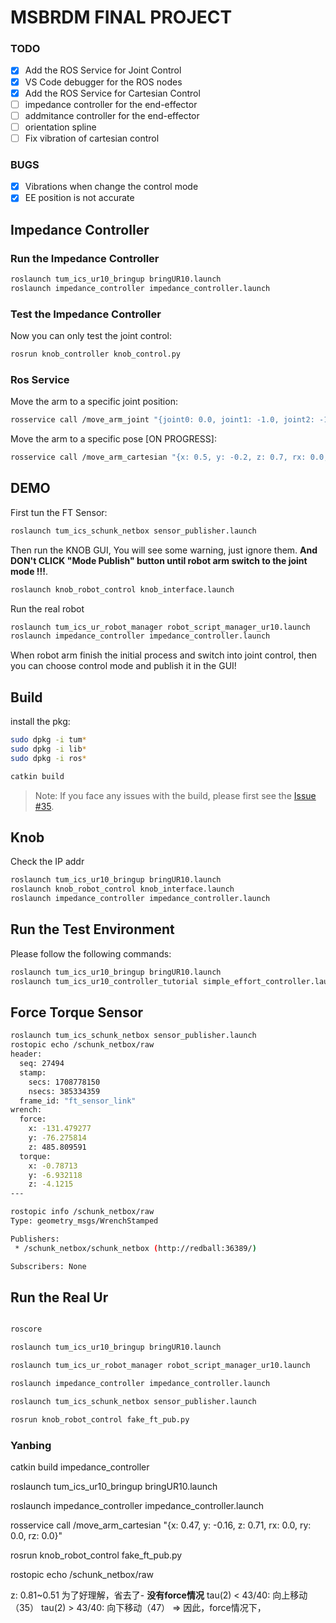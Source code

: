 # MSBRDM FINAL PROJECT

### TODO
- [x] Add the ROS Service for Joint Control
- [x] VS Code debugger for the ROS nodes
- [x] Add the ROS Service for Cartesian Control
- [ ] impedance controller for the end-effector
- [ ] addmitance controller for the end-effector
- [ ] orientation spline
- [ ] Fix vibration of cartesian control

### BUGS
- [x] Vibrations when change the control mode
- [x] EE position is not accurate

## Impedance Controller
### Run the Impedance Controller
```bash
roslaunch tum_ics_ur10_bringup bringUR10.launch
roslaunch impedance_controller impedance_controller.launch
```

### Test the Impedance Controller
Now you can only test the joint control:
```bash
rosrun knob_controller knob_control.py
```

### Ros Service
Move the arm to a specific joint position:
```bash
rosservice call /move_arm_joint "{joint0: 0.0, joint1: -1.0, joint2: -1.0, joint3: -1.0, joint4: 1.0, joint5: 0.0}"
```

Move the arm to a specific pose [ON PROGRESS]:
```bash
rosservice call /move_arm_cartesian "{x: 0.5, y: -0.2, z: 0.7, rx: 0.0, ry: 0.0, rz: 0.0}"
```
## DEMO

First tun the FT Sensor:
```bash
roslaunch tum_ics_schunk_netbox sensor_publisher.launch
```
Then run the KNOB GUI, You will see some warning, just ignore them. 
**And DON't CLICK "Mode Publish" button until robot arm switch to the joint mode !!!**.
```bash
roslaunch knob_robot_control knob_interface.launch
```

Run the real robot
```bash
roslaunch tum_ics_ur_robot_manager robot_script_manager_ur10.launch
roslaunch impedance_controller impedance_controller.launch
```

When robot arm finish the initial process and switch into joint control, then you can choose control mode and publish it in the GUI!

## Build

install the pkg:

```bash
sudo dpkg -i tum*
sudo dpkg -i lib*
sudo dpkg -i ros*
```

```bash
catkin build
```

> Note: If you face any issues with the build, please first see the [Issue #35](https://gitlab.lrz.de/msbrdm/msbrdm-lecture-2023/-/issues/35).


## Knob
Check the IP addr
```bash
roslaunch tum_ics_ur10_bringup bringUR10.launch
roslaunch knob_robot_control knob_interface.launch
roslaunch impedance_controller impedance_controller.launch

```

## Run the Test Environment
Please follow the following commands:
```bash
roslaunch tum_ics_ur10_bringup bringUR10.launch
roslaunch tum_ics_ur10_controller_tutorial simple_effort_controller.launch
```

## Force Torque Sensor

```bash
roslaunch tum_ics_schunk_netbox sensor_publisher.launch
rostopic echo /schunk_netbox/raw 
header: 
  seq: 27494
  stamp: 
    secs: 1708778150
    nsecs: 385334359
  frame_id: "ft_sensor_link"
wrench: 
  force: 
    x: -131.479277
    y: -76.275814
    z: 485.809591
  torque: 
    x: -0.78713
    y: -6.932118
    z: -4.1215
---

rostopic info /schunk_netbox/raw 
Type: geometry_msgs/WrenchStamped

Publishers: 
 * /schunk_netbox/schunk_netbox (http://redball:36389/)

Subscribers: None


```

## Run the Real Ur

```bash

roscore

roslaunch tum_ics_ur10_bringup bringUR10.launch

roslaunch tum_ics_ur_robot_manager robot_script_manager_ur10.launch

roslaunch impedance_controller impedance_controller.launch

roslaunch tum_ics_schunk_netbox sensor_publisher.launch

rosrun knob_robot_control fake_ft_pub.py

```



### Yanbing

catkin build impedance_controller

roslaunch tum_ics_ur10_bringup bringUR10.launch

roslaunch impedance_controller impedance_controller.launch

rosservice call /move_arm_cartesian "{x: 0.47, y: -0.16, z: 0.71, rx: 0.0, ry: 0.0, rz: 0.0}"

rosrun knob_robot_control fake_ft_pub.py

rostopic echo /schunk_netbox/raw 

z: 0.81~0.51
为了好理解，省去了-
**没有force情况**
tau(2) < 43/40: 向上移动（35）
tau(2) > 43/40: 向下移动（47）
=> 因此，force情况下，

